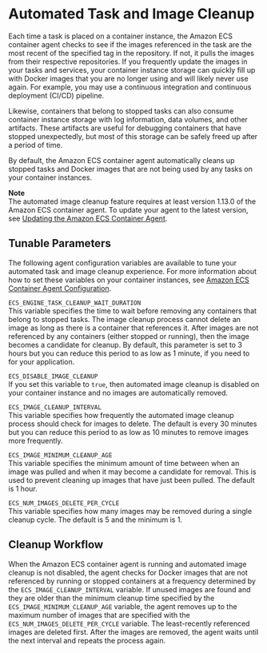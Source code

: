 # Automated Task and Image Cleanup<a name="automated_image_cleanup"></a>

Each time a task is placed on a container instance, the Amazon ECS container agent checks to see if the images referenced in the task are the most recent of the specified tag in the repository\. If not, it pulls the images from their respective repositories\. If you frequently update the images in your tasks and services, your container instance storage can quickly fill up with Docker images that you are no longer using and will likely never use again\. For example, you may use a continuous integration and continuous deployment \(CI/CD\) pipeline\.

Likewise, containers that belong to stopped tasks can also consume container instance storage with log information, data volumes, and other artifacts\. These artifacts are useful for debugging containers that have stopped unexpectedly, but most of this storage can be safely freed up after a period of time\. 

By default, the Amazon ECS container agent automatically cleans up stopped tasks and Docker images that are not being used by any tasks on your container instances\.

**Note**  
The automated image cleanup feature requires at least version 1\.13\.0 of the Amazon ECS container agent\. To update your agent to the latest version, see [Updating the Amazon ECS Container Agent](ecs-agent-update.md)\.

## Tunable Parameters<a name="automated_image_cleanup_parameters"></a>

The following agent configuration variables are available to tune your automated task and image cleanup experience\. For more information about how to set these variables on your container instances, see [Amazon ECS Container Agent Configuration](ecs-agent-config.md)\.

`ECS_ENGINE_TASK_CLEANUP_WAIT_DURATION`  
This variable specifies the time to wait before removing any containers that belong to stopped tasks\. The image cleanup process cannot delete an image as long as there is a container that references it\. After images are not referenced by any containers \(either stopped or running\), then the image becomes a candidate for cleanup\. By default, this parameter is set to 3 hours but you can reduce this period to as low as 1 minute, if you need to for your application\.

`ECS_DISABLE_IMAGE_CLEANUP`  
If you set this variable to `true`, then automated image cleanup is disabled on your container instance and no images are automatically removed\.

`ECS_IMAGE_CLEANUP_INTERVAL`  
This variable specifies how frequently the automated image cleanup process should check for images to delete\. The default is every 30 minutes but you can reduce this period to as low as 10 minutes to remove images more frequently\.

`ECS_IMAGE_MINIMUM_CLEANUP_AGE`  
This variable specifies the minimum amount of time between when an image was pulled and when it may become a candidate for removal\. This is used to prevent cleaning up images that have just been pulled\. The default is 1 hour\.

`ECS_NUM_IMAGES_DELETE_PER_CYCLE`  
This variable specifies how many images may be removed during a single cleanup cycle\. The default is 5 and the minimum is 1\.

## Cleanup Workflow<a name="automated_image_cleanup_operation"></a>

When the Amazon ECS container agent is running and automated image cleanup is not disabled, the agent checks for Docker images that are not referenced by running or stopped containers at a frequency determined by the `ECS_IMAGE_CLEANUP_INTERVAL` variable\. If unused images are found and they are older than the minimum cleanup time specified by the `ECS_IMAGE_MINIMUM_CLEANUP_AGE` variable, the agent removes up to the maximum number of images that are specified with the `ECS_NUM_IMAGES_DELETE_PER_CYCLE` variable\. The least\-recently referenced images are deleted first\. After the images are removed, the agent waits until the next interval and repeats the process again\.